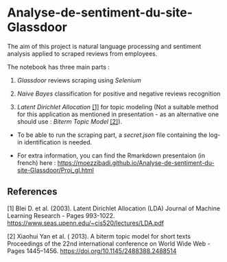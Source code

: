 # Analyse-de-sentiment-du-site-Glassdoor
 
 The aim of this project is natural language processing and sentiment analysis applied to scraped reviews from employees. 

The notebook has three main parts : 

1) *Glassdoor* reviews scraping using *Selenium*

2) *Naive Bayes* classification for positive and negative reviews recognition

3) *Latent Dirichlet Allocation* [[1]](#1) for topic modeling (Not a suitable method for this application as mentioned in presentation - as an alternative one should use : *Biterm Topic Model* [[2]](#2)).

- To be able to run the scraping part, a *secret.json* file containing the log-in identification is needed.

- For extra information, you can find the Rmarkdown presentaion (in french) here : https://moezzibadi.github.io/Analyse-de-sentiment-du-site-Glassdoor/Proj_gl.html

## References
<a id="1">[1]</a> 
Blei D. et al. (2003).
Latent Dirichlet Allocation (LDA)
Journal of Machine Learning Research - Pages 993-1022.
https://www.seas.upenn.edu/~cis520/lectures/LDA.pdf

<a id="2">[2]</a> 
Xiaohui Yan et al. ( 2013). 
A biterm topic model for short texts
Proceedings of the 22nd international conference on World Wide Web - Pages 1445–1456.
https://doi.org/10.1145/2488388.2488514


